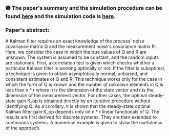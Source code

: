 ### :purple_circle: **The paper's summary and the simulation procedure can be found [here](https://github.com/fnoorzad/Detection-and-Estimation-Theory/blob/9fff32b2ad93875346dd576b7c2a03f9b3329e82/Paper%20Simulation/Paper%20Summary%20and%20Simulation%20Report.pdf) and the simulation code is [here](https://github.com/fnoorzad/Detection-and-Estimation-Theory/blob/9fff32b2ad93875346dd576b7c2a03f9b3329e82/Paper%20Simulation/Code.m)**.

### Paper's abstract: 
A Kalman filter requires an exact knowledge of the process' noise covariance matrix Q and the measurement noise's covariance matrix R . Here, we consider the case in which the true values of Q and R are unknown. The system is assumed to be constant, and the random inputs are stationary. First, a correlation test is given which checks whether a particular Kalman filter is working optimally or not. If the filter is suboptimal, a technique is given to obtain asymptotically normal, unbiased, and consistent estimates of Q and R. This technique works only for the case in which the form of Q is known and the number of unknown elements in Q is less than n * r where n is the dimension of the state vector and r is the dimension of the measurement vector. For other cases, the optimal steady-state gain K_op is obtained directly by an iterative procedure without identifying Q. As a corollary, it is shown that the steady-state optimal Kalman filter gain K_op depends only on n * r linear functionals of Q. The results are first derived for discrete systems. They are then extended to continuous systems. A numerical example is given to show the usefulness of the approach.
